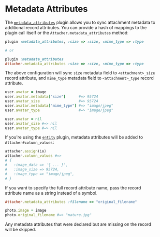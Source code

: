 # Metadata Attributes

The [`metadata_attributes`][metadata_attributes] plugin allows you to sync
attachment metadata to additional record attributes. You can provide a hash of
mappings to the plugin call itself or the `Attacher.metadata_attributes`
method:

```rb
plugin :metadata_attributes, :size => :size, :mime_type => :type

# or

plugin :metadata_attributes
Attacher.metadata_attributes :size => :size, :mime_type => :type
```

The above configuration will sync `size` metadata field to `<attachment>_size`
record attribute, and `mime_type` metadata field to `<attachment>_type` record
attribute.

```rb
user.avatar = image
user.avatar.metadata["size"]      #=> 95724
user.avatar_size                  #=> 95724
user.avatar.metadata["mime_type"] #=> "image/jpeg"
user.avatar_type                  #=> "image/jpeg"

user.avatar = nil
user.avatar_size #=> nil
user.avatar_type #=> nil
```

If you're using the [`entity`][entity] plugin, metadata attributes will be
added to `Attacher#column_values`:

```rb
attacher.assign(io)
attacher.column_values #=>
# {
#   :image_data => '{ ... }',
#   :image_size => 95724,
#   :image_type => "image/jpeg",
# }
```

If you want to specify the full record attribute name, pass the record
attribute name as a string instead of a symbol.

```rb
Attacher.metadata_attributes :filename => "original_filename"
```
```rb
photo.image = image
photo.original_filename #=> "nature.jpg"
```

Any metadata attributes that were declared but are missing on the record will
be skipped.

[metadata_attributes]: /lib/shrine/plugins/metadata_attributes.rb
[entity]: /doc/plugins/entity.md#readme
